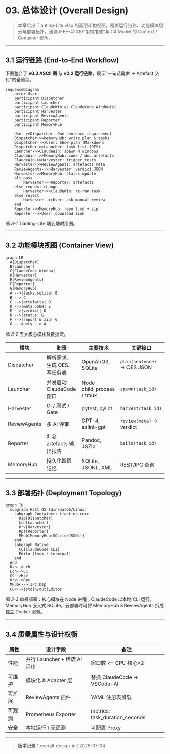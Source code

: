 # 03. 总体设计 (Overall Design)

> 本章给出 Tianting-Lite v0.x 的高层架构视图，覆盖运行链路、功能模块切分与部署拓扑。遵循 IEEE-42010"架构描述"与 C4 Model 的 Context / Container 视角。

---

## 3.1 运行链路 (End-to-End Workflow)

下图整合了 **v0.3 ASCII 图** 与 **v0.2 运行链路**，展示"一句话需求 → Artefact 交付"的全流程。

```mermaid
sequenceDiagram
    actor User
    participant Dispatcher
    participant Launcher
    participant ClaudeWin as ClaudeCode Window(s)
    participant Harvester
    participant ReviewAgents
    participant Reporter
    participant MemoryHub

    User->>Dispatcher: One-sentence requirement
    Dispatcher->>MemoryHub: write plan & tasks
    Dispatcher-->>User: Show plan (Markdown)
    Dispatcher->>Launcher: task list (OES)
    Launcher->>ClaudeWin: spawn N windows
    ClaudeWin-->>MemoryHub: code / doc artefacts
    ClaudeWin->>Harvester: trigger tests
    Harvester->>ReviewAgents: artefacts meta
    ReviewAgents-->>Harvester: verdict JSON
    Harvester->>MemoryHub: status update
    alt pass
        Harvester->>Reporter: artefacts
    else request-change
        Harvester->>ClaudeWin: re-run task
    else reject
        Harvester-->>User: ask manual review
    end
    Reporter->>MemoryHub: report.md + zip
    Reporter-->>User: download link
```

*图 3-1* Tianting-Lite 端到端时序图。

---

## 3.2 功能模块视图 (Container View)

```mermaid
graph LR
  A[Dispatcher]
  B[Launcher]
  C[ClaudeCode Window]
  D[Harvester]
  E[ReviewAgents]
  F[Reporter]
  G[MemoryHub]
  A -->|tasks.sqlite| B
  B --> C
  C -->|artefacts| D
  D -->|meta JSON| E
  E -->|verdict| D
  D -->|status| G
  F -->|report & zip| G
  G -. query .-> A
```

*图 3-2* 五大核心模块及数据流。

| 模块 | 职责 | 主要技术 | 关键接口 |
|------|------|---------|-----------|
| Dispatcher | 解析需求、生成 OES、写任务表 | OpenAI/O3, SQLite | `plan(sentence)` → OES JSON |
| Launcher | 并发启动 ClaudeCode 窗口 | Node child_process / tmux | `spawn(task_id)` |
| Harvester | CI / 测试 / Gate | pytest, pylint | `harvest(task_id)` |
| ReviewAgents | 多 AI 评审 | GPT-4, eslint-gpt | `review(meta)` → verdict |
| Reporter | 汇总 artefacts 输出报告 | Pandoc, JSZip | `build(task_id)` |
| MemoryHub | 持久化四层记忆 | SQLite, JSONL, XML | REST/IPC 查询 |

---

## 3.3 部署拓扑 (Deployment Topology)

```mermaid
graph TD
  subgraph Host OS (Win/macOS/Linux)
    subgraph Container: tianting-core
      Dsp[Dispatcher]
      Lch[Launcher]
      Hrv[Harvester]
      Rpt[Reporter]
      MHub[MemoryHub(SQLite/JSONL)]
    end
    subgraph Native
      CC[ClaudeCode CLI]
      Editor[tmux / terminal]
    end
  end
  Dsp-->Lch
  Lch-->CC
  CC-->Hrv
  Hrv-->Rpt
  MHub<-->|IPC|Dsp
  CC<-->|stdin/out|Editor
```

*图 3-3* 单机部署：核心模块在 Node 进程；ClaudeCode 以本地 CLI 运行，MemoryHub 嵌入式 SQLite。云部署时可将 MemoryHub & ReviewAgents 拆成独立 Docker 服务。

---

## 3.4 质量属性与设计权衡
| 属性 | 设计手段 | 备注 |
|------|----------|------|
| 性能 | 并行 Launcher + 稀疏 AI 评审 | 窗口数 <= CPU 核心*2 |
| 可维护 | 模块化 & Adapter 层 | 替换 ClaudeCode → VSCode-AI |
| 可扩展 | ReviewAgents 插件 | YAML 注册表加载 |
| 可观测 | Prometheus Exporter | metrics: task_duration_seconds |
| 安全 | 本地运行 / 无遥测 | 可配置 Proxy |

---
> **版本记录**：overall-design-init 2025-07-04 